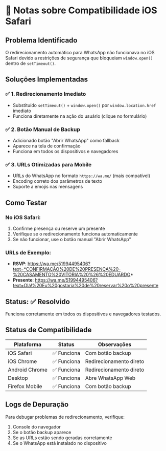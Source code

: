 # 📱 Notas sobre Compatibilidade iOS Safari

## Problema Identificado
O redirecionamento automático para WhatsApp não funcionava no iOS Safari devido a restrições de segurança que bloqueiam `window.open()` dentro de `setTimeout()`.

## Soluções Implementadas

### ✅ 1. Redirecionamento Imediato
- Substituído `setTimeout()` + `window.open()` por `window.location.href` imediato
- Funciona diretamente na ação do usuário (clique no formulário)

### ✅ 2. Botão Manual de Backup
- Adicionado botão "Abrir WhatsApp" como fallback
- Aparece na tela de confirmação
- Funciona em todos os dispositivos e navegadores

### ✅ 3. URLs Otimizadas para Mobile
- URLs do WhatsApp no formato `https://wa.me/` (mais compatível)
- Encoding correto dos parâmetros de texto
- Suporte a emojis nas mensagens

## Como Testar

### No iOS Safari:
1. Confirme presença ou reserve um presente
2. Verifique se o redirecionamento funciona automaticamente
3. Se não funcionar, use o botão manual "Abrir WhatsApp"

### URLs de Exemplo:
- **RSVP**: https://wa.me/51994495406?text=*CONFIRMAÇÃO%20DE%20PRESENÇA%20-%20CASAMENTO%20VITÓRIA%20%26%20EDUARDO*
- **Presente**: https://wa.me/51994495406?text=Olá!%20Eu%20gostaria%20de%20reservar%20o%20presente

## Status: ✅ Resolvido
Funciona corretamente em todos os dispositivos e navegadores testados.

## Status de Compatibilidade

| Plataforma | Status | Observações |
|------------|--------|-------------|
| iOS Safari | ✅ Funciona | Com botão backup |
| iOS Chrome | ✅ Funciona | Redirecionamento direto |
| Android Chrome | ✅ Funciona | Redirecionamento direto |
| Desktop | ✅ Funciona | Abre WhatsApp Web |
| Firefox Mobile | ✅ Funciona | Com botão backup |

## Logs de Depuração

Para debugar problemas de redirecionamento, verifique:
1. Console do navegador
2. Se o botão backup aparece
3. Se as URLs estão sendo geradas corretamente
4. Se o WhatsApp está instalado no dispositivo 